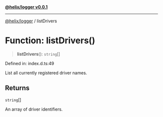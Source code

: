 [**@helix/logger v0.0.1**](../README.md)

---

[@helix/logger](../globals.md) / listDrivers

# Function: listDrivers()

> **listDrivers**(): `string`[]

Defined in: index.d.ts:49

List all currently registered driver names.

## Returns

`string`[]

An array of driver identifiers.

